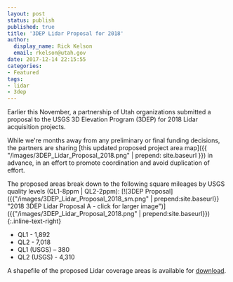 ```yaml
---
layout: post
status: publish
published: true
title: '3DEP Lidar Proposal for 2018'
author:
  display_name: Rick Kelson
  email: rkelson@utah.gov
date: 2017-12-14 22:15:55
categories:
- Featured
tags:
- lidar
- 3dep
---
```


Earlier this November, a partnership of Utah organizations submitted a proposal to the USGS 3D Elevation Program (3DEP) for 2018 Lidar acquisition projects.

While we're months away from any preliminary or final funding decisions, the partners are sharing [this updated proposed project area map]({{ "/images/3DEP_Lidar_Proposal_2018.png" | prepend: site.baseurl }})
 in advance, in an effort to promote coordination and avoid duplication of effort.

The proposed areas break down to the following square mileages by USGS quality levels (QL1-8ppm | QL2-2ppm):
[![3DEP Proposal]({{"/images/3DEP_Lidar_Proposal_2018_sm.png" | prepend:site.baseurl}} "2018 3DEP Lidar Proposal A - click for larger image")]({{"/images/3DEP_Lidar_Proposal_2018.png" | prepend:site.baseurl}}){:.inline-text-right}
-	QL1 - 1,892
-	QL2 - 7,018
-	QL1 (USGS) – 380
-	QL2 (USGS) - 4,310

 A shapefile of the proposed Lidar coverage areas is available for [download](ftp://ftp.agrc.utah.gov/LiDAR/3DEP_Lidar_Proposal_2018.zip).
